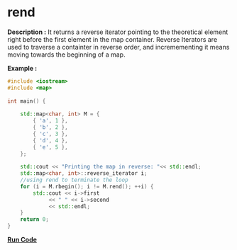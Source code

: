 # rend

**Description :** It returns a reverse iterator pointing to the theoretical element right before the first element in the map container. Reverse Iterators are used to traverse a containter in reverse order, and incremementing it means moving towards the beginning of a map.

**Example :**

```cpp
#include <iostream> 
#include <map> 
  
int main() { 
  
    std::map<char, int> M = { 
        { 'a', 1 }, 
        { 'b', 2 }, 
        { 'c', 3 }, 
        { 'd', 4 }, 
        { 'e', 5 }, 
    }; 
  
    std::cout << "Printing the map in reverse: "<< std::endl; 
    std::map<char, int>::reverse_iterator i;
    //using rend to terminate the loop
    for (i = M.rbegin(); i != M.rend(); ++i) {
        std::cout << i->first 
             << " " << i->second 
             << std::endl; 
    }
    return 0; 
} 
```

**[Run Code](https://rextester.com/XAO1116)**
